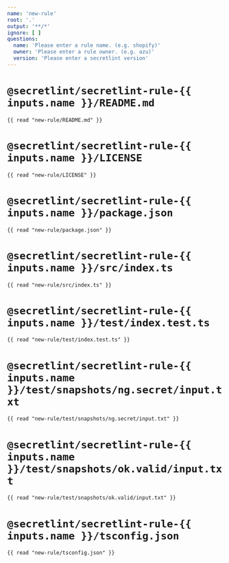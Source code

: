 ```yaml
---
name: 'new-rule'
root: '.'
output: '**/*'
ignore: [ ]
questions:
  name: 'Please enter a rule name. (e.g. shopify)'
  owner: 'Please enter a rule owner. (e.g. azu)'
  version: 'Please enter a secretlint version'
---
```


# `@secretlint/secretlint-rule-{{ inputs.name }}/README.md`

```
{{ read "new-rule/README.md" }}
```

# `@secretlint/secretlint-rule-{{ inputs.name }}/LICENSE`

```
{{ read "new-rule/LICENSE" }}
```

# `@secretlint/secretlint-rule-{{ inputs.name }}/package.json`

```
{{ read "new-rule/package.json" }}
```

# `@secretlint/secretlint-rule-{{ inputs.name }}/src/index.ts`

```
{{ read "new-rule/src/index.ts" }}
```

# `@secretlint/secretlint-rule-{{ inputs.name }}/test/index.test.ts`

```
{{ read "new-rule/test/index.test.ts" }}
```

# `@secretlint/secretlint-rule-{{ inputs.name }}/test/snapshots/ng.secret/input.txt`

```
{{ read "new-rule/test/snapshots/ng.secret/input.txt" }}
```

# `@secretlint/secretlint-rule-{{ inputs.name }}/test/snapshots/ok.valid/input.txt`

```
{{ read "new-rule/test/snapshots/ok.valid/input.txt" }}
```

# `@secretlint/secretlint-rule-{{ inputs.name }}/tsconfig.json`

```
{{ read "new-rule/tsconfig.json" }}
```
